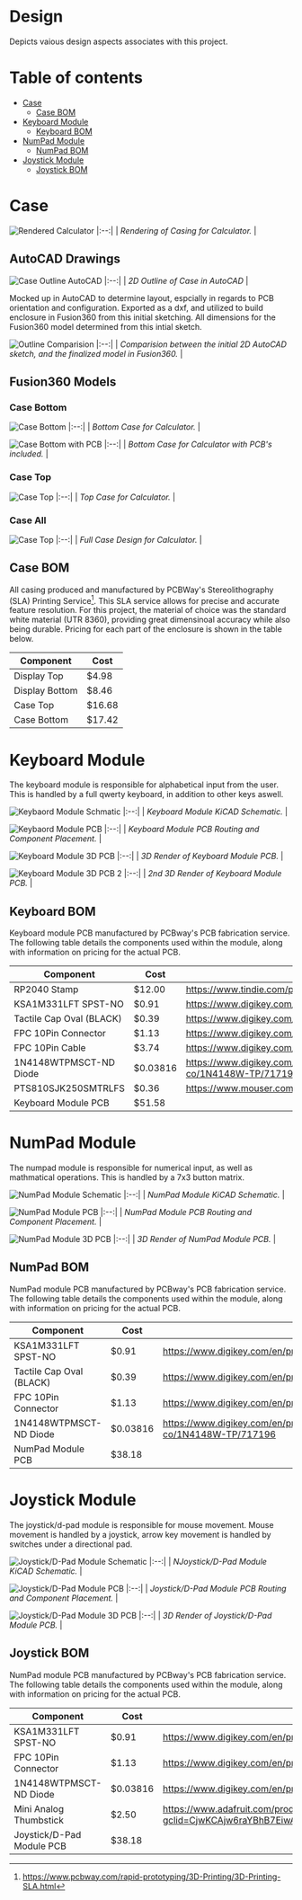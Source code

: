 # Design
Depicts vaious design aspects associates with this project.

Table of contents
=================

<!--ts-->
   * [Case](#Case)
      * [Case BOM](#Case-BOM)
   * [Keyboard Module](#Keyboard-Module)
      * [Keyboard BOM](#Keyboard-BOM)
   * [NumPad Module](#NumPad-Module)
      * [NumPad BOM](#NumPad-BOM)
   * [Joystick Module](#Joystick-Module)
      * [Joystick BOM](#Joystick-BOM)
<!--te-->


Case
====

![Rendered Calculator](KeyShot_Renders/Renders/Case/Case_2.46.png)
|:--:| 
| *Rendering of Casing for Calculator.* |

## AutoCAD Drawings
![Case Outline AutoCAD](Fusion360_MODEL/Images/Case_Outline.png)
|:--:| 
| *2D Outline of Case in AutoCAD* |

Mocked up in AutoCAD to determine layout, espcially in regards to PCB orientation and configuration. Exported as a dxf, and utilized to build enclosure in Fusion360 from this initial sketching. All dimensions for the Fusion360 model determined from this intial sketch.

![Outline Comparision](Fusion360_MODEL/Images/Outline_Compare.png)
|:--:| 
| *Comparision between the initial 2D AutoCAD sketch, and the finalized model in Fusion360.* |

## Fusion360 Models
### Case Bottom
![Case Bottom](Fusion360_MODEL/Images/Bottom_Case_2.png)
|:--:|
| *Bottom Case for Calculator.* |

![Case Bottom with PCB](Fusion360_MODEL/Images/PCB_Housing.png)
|:--:|
| *Bottom Case for Calculator with PCB's included.* |

### Case Top
![Case Top](Fusion360_MODEL/Images/Top_Case.png)
|:--:|
| *Top Case for Calculator.* |

### Case All
![Case Top](Fusion360_MODEL/Images/Full.png)
|:--:|
| *Full Case Design for Calculator.* |


Case BOM
--------

All casing produced and manufactured by PCBWay's Stereolithography (SLA) Printing Service[^1]. This SLA service allows for precise and accurate feature resolution. For this project, the material of choice was the standard white material (UTR 8360), providing great dimensinoal accuracy while also being durable. Pricing for each part of the enclosure is shown in the table below.

| Component | Cost |
| --- | --- |
| Display Top | $4.98 |
| Display Bottom | $8.46 |
| Case Top | $16.68 |
| Case Bottom | $17.42 |


Keyboard Module
===============

The keyboard module is responsible for alphabetical input from the user. This is handled by a full qwerty keyboard, in addition to other keys aswell.

![Keybaord Module Schmatic](KiCAD_PCB/Images/Keyboard_Module_Schematic.png)
|:--:|
| *Keyboard Module KiCAD Schematic.* |

![Keybaord Module PCB](KiCAD_PCB/Images/Keyboard_Module_PCB.png)
|:--:|
| *Keyboard Module PCB Routing and Component Placement.* |

![Keyboard Module 3D PCB](KiCAD_PCB/Images/Keyboard_PCB.png)
|:--:|
| *3D Render of Keyboard Module PCB.* |

![Keyboard Module 3D PCB 2](![Slide10](https://github.com/EE403-CapStone/Design/assets/75147239/07458c4b-fc36-4fd2-9053-59436407b715))
|:--:|
| *2nd 3D Render of Keyboard Module PCB.* |

Keyboard BOM
------------

Keyboard module PCB manufactured by PCBway's PCB fabrication service. The following table details the components used within the module, along with information on pricing for the actual PCB.

| Component | Cost | Link |
| --- | --- | --- |
| RP2040 Stamp | $12.00 | https://www.tindie.com/products/arturo182/rp2040-stamp/ |
| KSA1M331LFT SPST-NO | $0.91 | https://www.digikey.com/en/products/detail/c-k/KSA1M331LFT/1003897 |
| Tactile Cap Oval (BLACK) | $0.39 | https://www.digikey.com/en/products/detail/c-k/BTNK0390/559405 |
| FPC 10Pin Connector | $1.13 | https://www.digikey.com/en/products/detail/molex/5034801000/2356624 |
| FPC 10Pin Cable | $3.74 | https://www.digikey.com/en/products/detail/molex/0152660095/3160830 |
|1N4148WTPMSCT-ND Diode| $0.03816 | https://www.digikey.com/en/products/detail/micro-commercial-co/1N4148W-TP/717196 |
| PTS810SJK250SMTRLFS | $0.36 | https://www.mouser.com/ProductDetail/611-PTS810SJK250SMTR |
|Keyboard Module PCB| $51.58 |  |

NumPad Module
=============

The numpad module is responsible for numerical input, as well as mathmatical operations. This is handled by a 7x3 button matrix.

![NumPad Module Schematic](KiCAD_PCB/Images/NumPad_Module_Schematic.png)
|:--:|
| *NumPad Module KiCAD Schematic.* |

![NumPad Module PCB](KiCAD_PCB/Images/NumPad_Module_PCB.png)
|:--:|
| *NumPad Module PCB Routing and Component Placement.* |

![NumPad Module 3D PCB](KiCAD_PCB/Images/NumPad_PCB.png)
|:--:|
| *3D Render of NumPad Module PCB.* |

NumPad BOM
----------

NumPad module PCB manufactured by PCBway's PCB fabrication service. The following table details the components used within the module, along with information on pricing for the actual PCB.

| Component | Cost | Link |
| --- | --- | --- |
| KSA1M331LFT SPST-NO | $0.91 | https://www.digikey.com/en/products/detail/c-k/KSA1M331LFT/1003897 |
| Tactile Cap Oval (BLACK) | $0.39 | https://www.digikey.com/en/products/detail/c-k/BTNK0390/559405 |
| FPC 10Pin Connector | $1.13 | https://www.digikey.com/en/products/detail/molex/5034801000/2356624 |
|1N4148WTPMSCT-ND Diode| $0.03816 | https://www.digikey.com/en/products/detail/micro-commercial-co/1N4148W-TP/717196 |
|NumPad Module PCB| $38.18 |  |

Joystick Module
=====================

The joystick/d-pad module is responsible for mouse movement. Mouse movement is handled by a joystick, arrow key movement is handled by switches under a directional pad.

![Joystick/D-Pad Module Schematic](KiCAD_PCB/Images/Joystick_Module_Schematic.png)
|:--:|
| *NJoystick/D-Pad Module KiCAD Schematic.* |

![Joystick/D-Pad Module PCB](KiCAD_PCB/Images/Joystick_Module_PCB.png)
|:--:|
| *Joystick/D-Pad Module PCB Routing and Component Placement.* |

![Joystick/D-Pad Module 3D PCB](KiCAD_PCB/Images/Joystick_PCB.png)
|:--:|
| *3D Render of Joystick/D-Pad Module PCB.* |

Joystick BOM
------------

NumPad module PCB manufactured by PCBway's PCB fabrication service. The following table details the components used within the module, along with information on pricing for the actual PCB.

| Component | Cost | Link |
| --- | --- | --- |
| KSA1M331LFT SPST-NO | $0.91 | https://www.digikey.com/en/products/detail/c-k/KSA1M331LFT/1003897 |
| FPC 10Pin Connector | $1.13 | https://www.digikey.com/en/products/detail/molex/5034801000/2356624 |
|1N4148WTPMSCT-ND Diode| $0.03816 | https://www.digikey.com/en/products/detail/micro-commercial-co/1N4148W-TP/717196 |
| Mini Analog Thumbstick | $2.50 | https://www.adafruit.com/product/2765?gclid=CjwKCAjw6raYBhB7EiwABge5Kk9TZn8ilWmRzUdasBMNh74FXIZQBJh3K6sDLgbHT71pnA3cYCJrNRoC1E8QAvD_BwE |
|Joystick/D-Pad Module PCB| $38.18 |  |

[^1]: https://www.pcbway.com/rapid-prototyping/3D-Printing/3D-Printing-SLA.html
